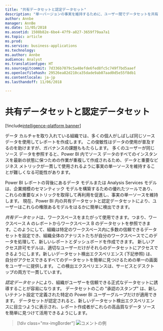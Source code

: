 ```yaml
---
title: "共有データセットと認定データセット"
description: "単一バージョンの事実を維持するために、ユーザー間でデータセットを共有します。"
author: Annbe
manager: AnnBe
ms.date: 11/05/2018
ms.assetid: 1508b82e-6be4-47f9-a827-3659f79aa7a1
ms.topic: article
ms.prod: 
ms.service: business-applications
ms.technology: 
ms.author: Annbe
audience: Analyst
ms.translationtype: HT
ms.sourcegitcommit: 7d336b7079c5a48efde6fed8fc5c749f7bd5aaef
ms.openlocfilehash: 29526ea82d210ca35dade9ab07aad0d5e55f8db1
ms.contentlocale: ja-jp
ms.lasthandoff: 11/06/2018

---
```

# <a name="shared-and-certified-datasets"></a>共有データセットと認定データセット

[!include[intelligence-platform banner](../../includes/intelligence-platform.md)]

データ カルチャを取り入れている組織では、多くの個人がしばしば同じソース データを使用してレポートを作成します。 この俊敏性はデータの使用が普及するのを助けますが、ガバナンスの課題ももたらします。  多くのユーザーが同じソース データを参照すると、Power BI 内でソース データのすべてのインスタンスを最新の状態に保つための作業が重複して作成されるため、データと重要なビジネス メトリックが一貫して使用されるように事実の単一ソースを維持することが難しくなる可能性があります。 

Power BI レポートの背後にあるデータ モデルまたは Analysis Services モデルは、企業規模のセマンティック モデルを構築するための優れたツールであり、これらの重要なメトリックを取得して再利用を促進し、事実の単一ソースを維持します。 現在、Power BI 内の共有データセットと認定データセットにより、ユーザーはこれらの権限あるモデルをはるかに簡単に検出できます。

*共有データセット*は、ワークスペースをまたがって使用できます。つまり、ワークスペース A のレポートからワークスペース B のデータセットを参照できます。このようにして、組織は特定のワークスペース内に多数の信頼できるデータセットを設定でき、組織全体のアナリストたちが自分のワークスペースでこのデータを処理して、新しいレポートとダッシュボードを作成できます。 新しいアクセス許可モデルは、適切なユーザーだけがそれらのデータセットにアクセスできるようにします。新しいデータセット検出エクスペリエンス (下記参照) は、自分がアクセスできるすべてのデータセットを簡単に見つけるための単一の画面をユーザーに提供します。 この検出エクスペリエンスは、サービスとデスクトップの両方で一貫しています。

*認定データセット*により、組織がユーザーを信頼できる正式なデータセットに誘導することが容易になります。 データセットのこの "承認のスタンプ" は、新しいテナント設定で定義された特定の Power BI ユーザーグループだけが適用できます。 データセットが認定されると、新しいデータセット検出エクスペリエンスに目立つように表示され、レポート作成者がこれらの高品質なデータ ソースを簡単に見つけて活用できるようにします。 

> [!div class="mx-imgBorder"]
> ![コメントの例](media/certified-datasets.png "認定データセット")

